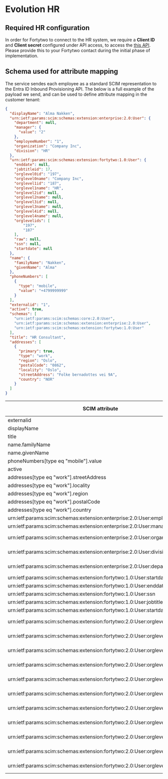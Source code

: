 # Evolution HR

## Required HR configuration

In order for Fortytwo to connect to the HR system, we require a **Client ID** and **Client secret** configured under API access, to access the [this API](https://4human-api-doc-prod.s3.eu-west-1.amazonaws.com/prod/index.html#/). Please provide this to your Fortytwo contact during the initial phase of implementation.

## Schema used for attribute mapping

The service sendes each employee as a standard SCIM representation to the Entra ID Inbound Provisioning API. The below is a full example of the payload we send, and can be used to define attribute mapping in the customer tenant:

```JSON
{
  "displayName": "Alma Nakken",
  "urn:ietf:params:scim:schemas:extension:enterprise:2.0:User": {
    "department": null,
    "manager": {
      "value": "2"
    },
    "employeeNumber": "1",
    "organization": "Company Inc",
    "division": "HR"
  },
  "urn:ietf:params:scim:schemas:extension:fortytwo:1.0:User": {
    "enddate": null,
    "jobtitleid": 17,
    "orglevel0id": "197",
    "orglevel0name": "Company Inc",
    "orglevel1id": "187",
    "orglevel1name": "HR",
    "orglevel2id": null,
    "orglevel2name": null,
    "orglevel3id": null,
    "orglevel3name": null,
    "orglevel4id": null,
    "orglevel4name": null,
    "orglevelids": [
        "197",
        "187"
    ],
    "raw": null,
    "ssn": null,
    "startdate": null
  },
  "name": {
    "familyName": "Nakken",
    "givenName": "Alma"
  },
  "phoneNumbers": [
    {
      "type": "mobile",
      "value": "+4799999999"
    }
  ],
  "externalid": "1",
  "active": true,
  "schemas": [
    "urn:ietf:params:scim:schemas:core:2.0:User",
    "urn:ietf:params:scim:schemas:extension:enterprise:2.0:User",
    "urn:ietf:params:scim:schemas:extension:fortytwo:1.0:User"
  ],
  "title": "HR Consultant",
  "addresses": [
    {
      "primary": true,
      "type": "work",
      "region": "Oslo",
      "postalCode": "0862",
      "locality": "Oslo",
      "streetAddress": "Folke bernadottes vei 9A",
      "country": "NOR"
    }
  ]
}
```

| SCIM attribute                                                            | HR source object              | HR source attribute                                      |
|---------------------------------------------------------------------------|-------------------------------|----------------------------------------------------------|
| externalid                                                                | Employment                    | employeeid                                               |
| displayName                                                               | Employment                    | user.name                                                |
| title                                                                     | Employment                    | job.title                                                |
| name.familyName                                                           | UserProfile                   | surname                                                  |
| name.givenName                                                            | UserProfile                   | firstName                                                |
| phoneNumbers[type eq "mobile"].value                                      | UserProfile                   | workContactDetails.contactInfo.mobilePhone               |
| active                                                                    | Employment                    | firstWorkingDay, lastWorkingDay                          |
| addresses[type eq "work"].streetAddress                                   | UserProfile                   | workContactDetails.addressInfo.visitAddress.address      |
| addresses[type eq "work"].locality                                        | UserProfile                   | workContactDetails.addressInfo.visitAddress.city         |
| addresses[type eq "work"].region                                          | UserProfile                   | workContactDetails.addressInfo.visitAddress.municipality |
| addresses[type eq "work"].postalCode                                      | UserProfile                   | workContactDetails.addressInfo.visitAddress.zipCode      |
| addresses[type eq "work"].country                                         | UserProfile                   | workContactDetails.addressInfo.visitAddress.country      |
| urn:ietf:params:scim:schemas:extension:enterprise:2.0:User:employeeNumber | Employment                    | employeeid                                               |
| urn:ietf:params:scim:schemas:extension:enterprise:2.0:User:manager        | Employment                    | manager.employeeid                                       |
| urn:ietf:params:scim:schemas:extension:enterprise:2.0:User:organization   | Employment, OrgStructure      | orgUnit.id used to get level 1 of org structure          |
| urn:ietf:params:scim:schemas:extension:enterprise:2.0:User:division       | Employment, OrgStructure      | orgUnit.id used to get level 2 of org structure          |
| urn:ietf:params:scim:schemas:extension:enterprise:2.0:User:department     | Employment, OrgStructure      | orgUnit.id used to get level 3 of org structure          |
| urn:ietf:params:scim:schemas:extension:fortytwo:1.0:User:startdate        | Employment                    | firstWorkingDay                                          |
| urn:ietf:params:scim:schemas:extension:fortytwo:1.0:User:enddate          | Employment                    | lastWorkingDay                                           |
| urn:ietf:params:scim:schemas:extension:fortytwo:1.0:User:ssn              | UserProfile                   | personalIdentification                                   |
| urn:ietf:params:scim:schemas:extension:fortytwo:1.0:User:jobtitleid       | Employment                    | job.id                                                   |
| urn:ietf:params:scim:schemas:extension:fortytwo:1.0:User:startdate        | Employment                    | firstWorkingDay                                          |
| urn:ietf:params:scim:schemas:extension:fortytwo:2.0:User:orglevel0name    | Employment, OrgStructure      | orgUnit.id used to get level 1 of org structure          |
| urn:ietf:params:scim:schemas:extension:fortytwo:2.0:User:orglevel1name    | Employment, OrgStructure      | orgUnit.id used to get level 2 of org structure          |
| urn:ietf:params:scim:schemas:extension:fortytwo:2.0:User:orglevel2name    | Employment, OrgStructure      | orgUnit.id used to get level 3 of org structure          |
| urn:ietf:params:scim:schemas:extension:fortytwo:2.0:User:orglevel3name    | Employment, OrgStructure      | orgUnit.id used to get level 4 of org structure          |
| urn:ietf:params:scim:schemas:extension:fortytwo:2.0:User:orglevel4name    | Employment, OrgStructure      | orgUnit.id used to get level 5 of org structure          |
| urn:ietf:params:scim:schemas:extension:fortytwo:2.0:User:orglevel0id      | Employment, OrgStructure      | orgUnit.id used to get level 1 of org structure          |
| urn:ietf:params:scim:schemas:extension:fortytwo:2.0:User:orglevel1id      | Employment, OrgStructure      | orgUnit.id used to get level 2 of org structure          |
| urn:ietf:params:scim:schemas:extension:fortytwo:2.0:User:orglevel2id      | Employment, OrgStructure      | orgUnit.id used to get level 3 of org structure          |
| urn:ietf:params:scim:schemas:extension:fortytwo:2.0:User:orglevel3id      | Employment, OrgStructure      | orgUnit.id used to get level 4 of org structure          |
| urn:ietf:params:scim:schemas:extension:fortytwo:2.0:User:orglevel4id      | Employment, OrgStructure      | orgUnit.id used to get level 5 of org structure          |
| urn:ietf:params:scim:schemas:extension:fortytwo:2.0:User:orglevelids      | Employment, OrgStructure      | orgUnit.id used to get all ids from the org structure    |
